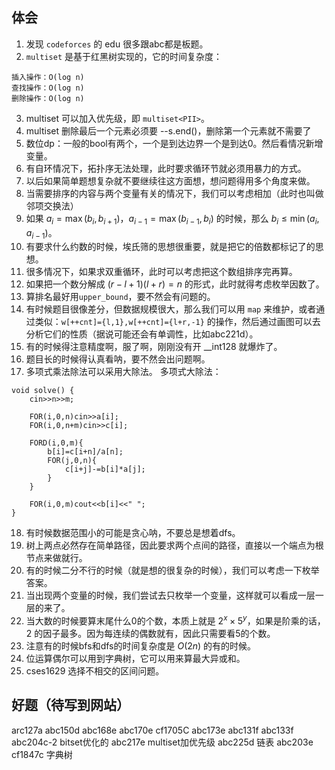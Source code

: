 ## 体会

1. 发现 `codeforces` 的 edu 很多跟abc都是板题。
2. `multiset` 是基于红黑树实现的，它的时间复杂度：
```
插入操作：O(log n)
查找操作：O(log n)
删除操作：O(log n)
```
3. multiset 可以加入优先级，即 `multiset<PII>`。
4. multiset 删除最后一个元素必须要 --s.end()，删除第一个元素就不需要了
5. 数位dp：一般的bool有两个，一个是到达边界一个是到达0。然后看情况新增变量。
6. 有自环情况下，拓扑序无法处理，此时要求循环节就必须用暴力的方式。
7. 以后如果简单题想复杂就不要继续往这方面想，想问题得用多个角度来做。
8. 当需要排序的内容与两个变量有关的情况下，我们可以考虑相加（此时也叫做邻项交换法）
9. 如果 $a_i=\max(b_i,b_{i+1})，a_{i-1}=\max(b_{i-1},b_i)$ 的时候，那么 $b_i\le \min(a_i,a_{i-1})$。 
10. 有要求什么约数的时候，埃氏筛的思想很重要，就是把它的倍数都标记了的思想。
11. 很多情况下，如果求双重循环，此时可以考虑把这个数组排序完再算。
12. 如果把一个数分解成 $(r-l+1)(l+r)=n$ 的形式，此时就得考虑枚举因数了。
13. 算排名最好用`upper_bound`，要不然会有问题的。
14. 有时候题目很像差分，但数据规模很大，那么我们可以用 `map` 来维护，或者通过类似：`w[++cnt]={l,1},w[++cnt]={l+r,-1}` 的操作，然后通过画图可以去分析它们的性质（据说可能还会有单调性，比如abc221d）。
15. 有的时候得注意精度啊，服了啊，刚刚没有开 __int128 就爆炸了。
16. 题目长的时候得认真看呐，要不然会出问题啊。
17. 多项式乘法除法可以采用大除法。
多项式大除法：
```
void solve() {
    cin>>n>>m;

    FOR(i,0,n)cin>>a[i];
    FOR(i,0,n+m)cin>>c[i];

    FORD(i,0,m){
        b[i]=c[i+n]/a[n];
        FOR(j,0,n){
            c[i+j]-=b[i]*a[j];
        }
    }

    FOR(i,0,m)cout<<b[i]<<" ";
}
```
18. 有时候数据范围小的可能是贪心呐，不要总是想着dfs。
19. 树上两点必然存在简单路径，因此要求两个点间的路径，直接以一个端点为根节点来做就行。
20. 有的时候二分不行的时候（就是想的很复杂的时候），我们可以考虑一下枚举答案。
21. 当出现两个变量的时候，我们尝试去只枚举一个变量，这样就可以看成一层一层的来了。
22. 当大数的时候要算末尾什么0的个数，本质上就是 $2^x\times 5^y$，如果是阶乘的话，$2$ 的因子最多。因为每连续的偶数就有，因此只需要看5的个数。
23. 注意有的时候bfs和dfs的时间复杂度是 $O(2n)$ 的有的时候。
24. 位运算偶尔可以用到字典树，它可以用来算最大异或和。
25. cses1629 选择不相交的区间问题。

## 好题（待写到网站）

arc127a
abc150d
abc168e
abc170e
cf1705C
abc173e
abc131f
abc133f
abc204c-2 bitset优化的
abc217e multiset加优先级
abc225d 链表
abc203e
cf1847c 字典树